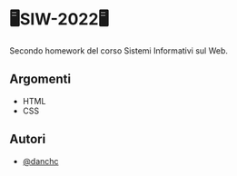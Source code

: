 
# 🖥️SIW-2022🖥️

Secondo homework del corso Sistemi Informativi sul Web.

## Argomenti

- HTML
- CSS


## Autori

- [@danchc](https://www.github.com/danchc)

